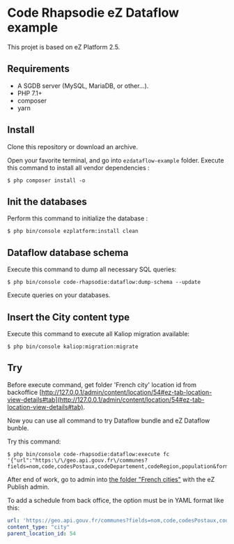 # Code Rhapsodie eZ Dataflow example

This projet is based on eZ Platform 2.5.

## Requirements

* A SGDB server (MySQL, MariaDB, or other...).
* PHP 7.1+
* composer
* yarn

## Install

Clone this repository or download an archive.

Open your favorite terminal, and go into `ezdataflow-example` folder.
Execute this command to install all vendor dependencies :

```shell script
$ php composer install -o
```

## Init the databases

Perform this command to initialize the database :

```shell script
$ php bin/console ezplatform:install clean
```

## Dataflow database schema

Execute this command to dump all necessary SQL queries:

```shell script
$ php bin/console code-rhapsodie:dataflow:dump-schema --update
```

Execute queries on your databases.

## Insert the City content type

Execute this command to execute all Kaliop migration available:

```shell script
$ php bin/console kaliop:migration:migrate 
```

## Try

Before execute command, get  folder 'French city' location id from backoffice [http://127.0.0.1/admin/content/location/54#ez-tab-location-view-details#tab](http://127.0.0.1/admin/content/location/54#ez-tab-location-view-details#tab).

Now you can use all command to try Dataflow bundle and eZ Dataflow bunble.

Try this command:

```shell script
$ php bin/console code-rhapsodie:dataflow:execute fc '{"url":"https:\/\/geo.api.gouv.fr\/communes?fields=nom,code,codesPostaux,codeDepartement,codeRegion,population&format=json&geometry=centre","content_type":"city","parent_location_id":57}'
```

After end of work, go to admin into [the folder "French cities"](http://127.0.0.1/admin/content/location/57) with the eZ Publish admin.

To add a schedule from back office, the option must be in YAML format like this:

```yaml
url: 'https://geo.api.gouv.fr/communes?fields=nom,code,codesPostaux,codeDepartement,codeRegion,population&format=json&geometry=centre'
content_type: "city"
parent_location_id: 54
``` 
